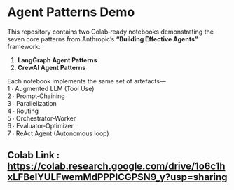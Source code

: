 # Agent Patterns Demo

This repository contains two Colab‑ready notebooks demonstrating the seven core patterns from Anthropic’s **“Building Effective Agents”** framework:

1. **LangGraph Agent Patterns**  
2. **CrewAI Agent Patterns**  

Each notebook implements the same set of artefacts—  
1 ∙ Augmented LLM (Tool Use)  
2 ∙ Prompt‑Chaining  
3 ∙ Parallelization  
4 ∙ Routing  
5 ∙ Orchestrator‑Worker  
6 ∙ Evaluator‑Optimizer  
7 ∙ ReAct Agent (Autonomous loop)

## Colab Link : https://colab.research.google.com/drive/1o6c1hxLFBelYULFwemMdPPPICGPSN9_y?usp=sharing
